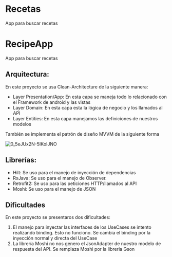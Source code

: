 # Recetas
App para buscar recetas

# RecipeApp

App para buscar recetas

## Arquitectura:

En este proyecto se usa Clean-Architecture de la siguiente manera:

- Layer Presentation/App: En esta capa se maneja todo lo relacionado con el Framework de android y las vistas
- Layer Domain: En esta capa esta la lógica de negocio y los llamados al API
- Layer Entities: En esta capa manejamos las definiciones de nuestros modelos

También se implementa el patrón de diseño MVVM de la siguiente forma

![0_5eJUx2N-5IKoIJNO](https://user-images.githubusercontent.com/11460880/205169220-6a30eabf-869c-48a9-af1f-aef15e56bbc7.png)

## Librerías:

- Hilt: Se uso para el manejo de inyección de dependencias
- RxJava: Se uso para el manejo de Observer.
- Retrofit2: Se uso para las peticiones HTTP/llamados al API
- Moshi: Se uso para el manejo de JSON

## Dificultades

En este proyecto se presentaros dos dificultades:

1. El manejo para inyectar las interfaces de los UseCases se intento realizando binding. Esto no funciono. Se cambia el binding por la inyección normal y directa del UseCase 
2. La librería Moshi no nos genero el JsonAdapter de nuestro modelo de respuesta del API. Se remplaza Moshi por la libreria Gson 


